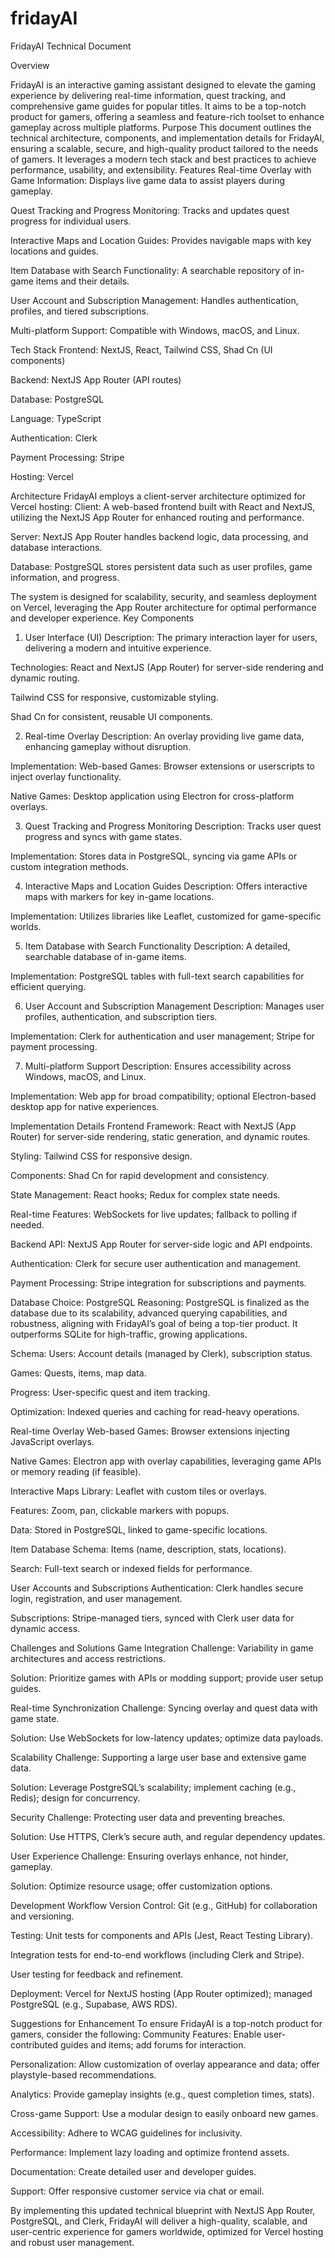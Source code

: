 # fridayAI
FridayAI Technical Document

Overview

FridayAI is an interactive gaming assistant designed to elevate the gaming experience by delivering real-time information, quest tracking, and comprehensive game guides for popular titles. It aims to be a top-notch product for gamers, offering a seamless and feature-rich toolset to enhance gameplay across multiple platforms.
Purpose
This document outlines the technical architecture, components, and implementation details for FridayAI, ensuring a scalable, secure, and high-quality product tailored to the needs of gamers. It leverages a modern tech stack and best practices to achieve performance, usability, and extensibility.
Features
Real-time Overlay with Game Information: Displays live game data to assist players during gameplay.

Quest Tracking and Progress Monitoring: Tracks and updates quest progress for individual users.

Interactive Maps and Location Guides: Provides navigable maps with key locations and guides.

Item Database with Search Functionality: A searchable repository of in-game items and their details.

User Account and Subscription Management: Handles authentication, profiles, and tiered subscriptions.

Multi-platform Support: Compatible with Windows, macOS, and Linux.

Tech Stack
Frontend: NextJS, React, Tailwind CSS, Shad Cn (UI components)

Backend: NextJS App Router (API routes)

Database: PostgreSQL

Language: TypeScript

Authentication: Clerk

Payment Processing: Stripe

Hosting: Vercel

Architecture
FridayAI employs a client-server architecture optimized for Vercel hosting:
Client: A web-based frontend built with React and NextJS, utilizing the NextJS App Router for enhanced routing and performance.

Server: NextJS App Router handles backend logic, data processing, and database interactions.

Database: PostgreSQL stores persistent data such as user profiles, game information, and progress.

The system is designed for scalability, security, and seamless deployment on Vercel, leveraging the App Router architecture for optimal performance and developer experience.
Key Components
1. User Interface (UI)
Description: The primary interaction layer for users, delivering a modern and intuitive experience.

Technologies:
React and NextJS (App Router) for server-side rendering and dynamic routing.

Tailwind CSS for responsive, customizable styling.

Shad Cn for consistent, reusable UI components.

2. Real-time Overlay
Description: An overlay providing live game data, enhancing gameplay without disruption.

Implementation:
Web-based Games: Browser extensions or userscripts to inject overlay functionality.

Native Games: Desktop application using Electron for cross-platform overlays.

3. Quest Tracking and Progress Monitoring
Description: Tracks user quest progress and syncs with game states.

Implementation: Stores data in PostgreSQL, syncing via game APIs or custom integration methods.

4. Interactive Maps and Location Guides
Description: Offers interactive maps with markers for key in-game locations.

Implementation: Utilizes libraries like Leaflet, customized for game-specific worlds.

5. Item Database with Search Functionality
Description: A detailed, searchable database of in-game items.

Implementation: PostgreSQL tables with full-text search capabilities for efficient querying.

6. User Account and Subscription Management
Description: Manages user profiles, authentication, and subscription tiers.

Implementation: Clerk for authentication and user management; Stripe for payment processing.

7. Multi-platform Support
Description: Ensures accessibility across Windows, macOS, and Linux.

Implementation: Web app for broad compatibility; optional Electron-based desktop app for native experiences.

Implementation Details
Frontend
Framework: React with NextJS (App Router) for server-side rendering, static generation, and dynamic routes.

Styling: Tailwind CSS for responsive design.

Components: Shad Cn for rapid development and consistency.

State Management: React hooks; Redux for complex state needs.

Real-time Features: WebSockets for live updates; fallback to polling if needed.

Backend
API: NextJS App Router for server-side logic and API endpoints.

Authentication: Clerk for secure user authentication and management.

Payment Processing: Stripe integration for subscriptions and payments.

Database
Choice: PostgreSQL
Reasoning: PostgreSQL is finalized as the database due to its scalability, advanced querying capabilities, and robustness, aligning with FridayAI’s goal of being a top-tier product. It outperforms SQLite for high-traffic, growing applications.

Schema:
Users: Account details (managed by Clerk), subscription status.

Games: Quests, items, map data.

Progress: User-specific quest and item tracking.

Optimization: Indexed queries and caching for read-heavy operations.

Real-time Overlay
Web-based Games: Browser extensions injecting JavaScript overlays.

Native Games: Electron app with overlay capabilities, leveraging game APIs or memory reading (if feasible).

Interactive Maps
Library: Leaflet with custom tiles or overlays.

Features: Zoom, pan, clickable markers with popups.

Data: Stored in PostgreSQL, linked to game-specific locations.

Item Database
Schema: Items (name, description, stats, locations).

Search: Full-text search or indexed fields for performance.

User Accounts and Subscriptions
Authentication: Clerk handles secure login, registration, and user management.

Subscriptions: Stripe-managed tiers, synced with Clerk user data for dynamic access.

Challenges and Solutions
Game Integration
Challenge: Variability in game architectures and access restrictions.

Solution: Prioritize games with APIs or modding support; provide user setup guides.

Real-time Synchronization
Challenge: Syncing overlay and quest data with game state.

Solution: Use WebSockets for low-latency updates; optimize data payloads.

Scalability
Challenge: Supporting a large user base and extensive game data.

Solution: Leverage PostgreSQL’s scalability; implement caching (e.g., Redis); design for concurrency.

Security
Challenge: Protecting user data and preventing breaches.

Solution: Use HTTPS, Clerk’s secure auth, and regular dependency updates.

User Experience
Challenge: Ensuring overlays enhance, not hinder, gameplay.

Solution: Optimize resource usage; offer customization options.

Development Workflow
Version Control: Git (e.g., GitHub) for collaboration and versioning.

Testing:
Unit tests for components and APIs (Jest, React Testing Library).

Integration tests for end-to-end workflows (including Clerk and Stripe).

User testing for feedback and refinement.

Deployment: Vercel for NextJS hosting (App Router optimized); managed PostgreSQL (e.g., Supabase, AWS RDS).

Suggestions for Enhancement
To ensure FridayAI is a top-notch product for gamers, consider the following:
Community Features: Enable user-contributed guides and items; add forums for interaction.

Personalization: Allow customization of overlay appearance and data; offer playstyle-based recommendations.

Analytics: Provide gameplay insights (e.g., quest completion times, stats).

Cross-game Support: Use a modular design to easily onboard new games.

Accessibility: Adhere to WCAG guidelines for inclusivity.

Performance: Implement lazy loading and optimize frontend assets.

Documentation: Create detailed user and developer guides.

Support: Offer responsive customer service via chat or email.

By implementing this updated technical blueprint with NextJS App Router, PostgreSQL, and Clerk, FridayAI will deliver a high-quality, scalable, and user-centric experience for gamers worldwide, optimized for Vercel hosting and robust user management.
